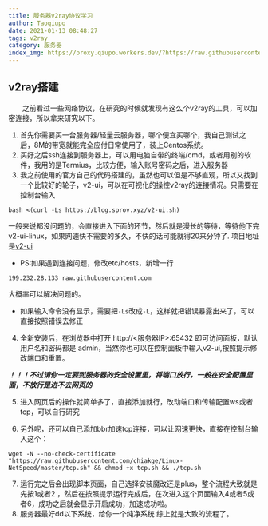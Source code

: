 ```yaml
---
title: 服务器v2ray协议学习
author: Taoqiupo
date: 2021-01-13 08:48:27
tags: v2ray
category: 服务器
index_img: https://proxy.qiupo.workers.dev/?https://raw.githubusercontent.com/qiupo/myImages/master/img/20210113091123.png
---
```

## v2ray搭建
&emsp;&emsp;之前看过一些网络协议，在研究的时候就发现有这么个v2ray的工具，可以加密连接，所以拿来研究以下。
1. 首先你需要买一台服务器/轻量云服务器，哪个便宜买哪个，我自己测试之后，8M的带宽就能完全应付日常使用了，装上Centos系统。
2. 买好之后ssh连接到服务器上，可以用电脑自带的终端/cmd，或者用别的软件，我用的是Termius，比较方便，输入账号密码之后，进入服务器
3. 我之前使用的官方自己的代码搭建的，虽然也可以但是不够直观，所以又找到一个比较好的轮子，v2-ui，可以在可视化的操控v2ray的连接情况。只需要在控制台输入
```
bash <(curl -Ls https://blog.sprov.xyz/v2-ui.sh)
```
一般来说都没问题的，会直接进入下面的环节，然后就是漫长的等待，等待他下完v2-ui-linux，如果网速快不需要的多久，不快的话可能就得20来分钟了.
项目地址是[v2-ui](https://github.com/sprov065/v2-ui)
+ PS:如果遇到连接问题，修改etc/hosts，新增一行
```
199.232.28.133 raw.githubusercontent.com
```
大概率可以解决问题的。
+ 如果输入命令没有显示，需要把`-Ls`改成`-L`，这样就把错误暴露出来了，可以直接按照错误去修正

4. 全新安装后，在浏览器中打开 http://<服务器IP>:65432 即可访问面板，默认用户名和密码都是 admin，当然你也可以在控制面板中输入v2-ui,按照提示修改端口和重置。

***！！！不过请你一定要到服务器的安全设置里，将端口放行，一般在安全配置里面，不放行是进不去网页的***

5. 进入网页后的操作就简单多了，直接添加就行，改动端口和传输配置ws或者tcp，可以自行研究

6. 另外呢，还可以自己添加bbr加速tcp连接，可以让网速更快，直接在控制台输入这个：
```
wget -N --no-check-certificate "https://raw.githubusercontent.com/chiakge/Linux-NetSpeed/master/tcp.sh" && chmod +x tcp.sh && ./tcp.sh
```
7. 运行完之后会出现脚本页面，自己选择安装魔改还是plus，整个流程大致就是先按1或者2 ，然后在按照提示运行完成后，在次进入这个页面输入4或者5或者6，成功之后就会显示开启成功，加速成功啦。
8. 服务器最好dd以下系统，给你一个纯净系统
综上就是大致的流程了。